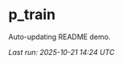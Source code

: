 # p_train

Auto-updating README demo.

<!--START_SECTION:status-->
_Last run: 2025-10-21 14:24 UTC_
<!--END_SECTION:status-->














































































































































































































































































































































































































































































































































































































































































































































































































































































































































































































































































































































































































































































































































































